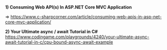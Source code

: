 	
**1) Consuming Web API(s) In ASP.NET Core MVC Application**

=> https://www.c-sharpcorner.com/article/consuming-web-apis-in-asp-net-core-mvc-application/ 

**2) Your Ultimate async / await Tutorial in C#**
https://www.codingame.com/playgrounds/4240/your-ultimate-async-await-tutorial-in-c/cpu-bound-async-await-example

